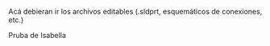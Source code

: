Acá debieran ir los archivos editables (.sldprt, esquemáticos de conexiones, etc.)

Pruba de Isabella
